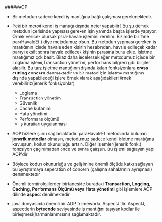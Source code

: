 #####AOP

-   Bir metodun sadece kendi iş mantığına bağlı çalışması gerekmektedir.
-   Peki bir metod kendi iş mantığı dışında neler yapabilir? Bu şu demek metodun içerisinde yapması gereken işin
yanında başka işlerde yapıyor. Örnek vericek olursak para-havale işlemini verelim. Bizimde bir tane
paraHavaleEt() diye metodumuz olsun. Bu metodun yapması gereken iş mantığının içinde havale eden kişinin hesabından,
havale edilecek kadar parayı eksilt sonra havale edilecek kişinin parasına bunu ekle. İşletme mantığımız çok basit.
Biraz daha incelersek eğer metodumuz içinde bir Loglama işlemi,Transaction yönetimi, performans bilgileri gibi bilgiler
alabilir. Bu tarz işletme mantığının dışında kalan fonksiyonlara **cross cutting concern** denmektedir ve bir metod için
işletme mantığının dışında yapabileceği işlere örnek olarak aşağıdakileri örnek verebiliriz(jenerik fonksiyonlar)
    -   Loglama
    -   Transaction yönetimi
    -   Güvenlik
    -   Cache kullanımı
    -   Hata yönetimi
    -   Performans ölçümü
    -   iş kuralları uygulanması
    
-   AOP bizlere şunu sağlamaktadır. paraHavaleEt metodunda bulunan **jenerik metodlar** olmasın, metodumuz sadece kendi
işletme mantığına kavuşsun, kodun okunurluğu artsın. Diğer işlemler(jenerik fonk.) fonksiyon çağırılmadan önce ve sonra çalışsın.
Bu işlemi sağlayan yapı AOP'dir

-   Böylece kodun okunurluğu ve gelişimine önemli ölçüde katkı sağlayan bu ayrıştırmaya seperation of concern
(çalışma sahalarının ayrışması) denilmektedir.

-   Önemli terminolojilerden birtaneside buradaki **Transaction, Logging, Caching, Performans Ölçümü veya Hata yönetimi**
gibi işlemlere AOP dilinde **aspect** denilmektedir

-   java dünyasında önemli bir AOP frameworku AspectJ'dir. AspectJ, aspectlerin **bytecode** seviyesinde iş mantığını taşıyan
kodlar ile birleşmesi(harmanlanmasını) sağlamaktadır.